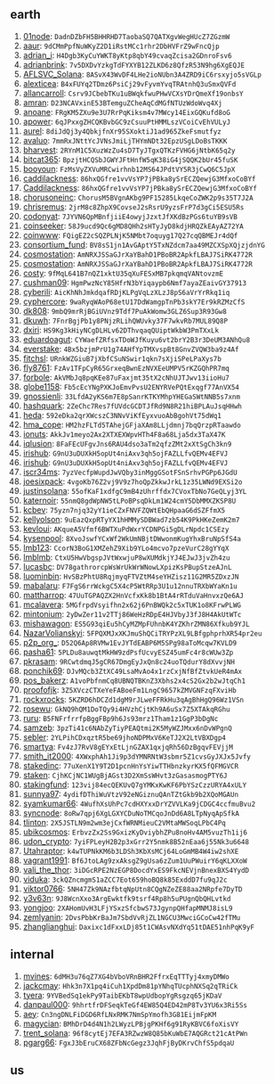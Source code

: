 ## earth
1. [01node](https://keybase.io/01node): `DadnDZbFH5BHHRHD7TaobaSQ7QATXgvWegHUcZ7ZGzmW`
1. [aaur](https://keybase.io/aaur): `9dCMmPpfNuWKyZ2D1iRstMCc1rhr2DbHVFrZ9wFncQjp`
1. [adrian_i](https://keybase.io/adrian_i): `H4Dgb3KyCuYWKT8yKtp8qbY49cvaqZcisa2GDnroFsv6`
1. [adrianbrink](https://keybase.io/adrianbrink): `7v5DXDvYzkgTdFYXYB12ZLKD6z8QfzR53N9hg6XgEQJE`
1. [AFLSVC_Solana](https://keybase.io/AFLSVC_Solana): `8ASvX43WvDF4LHe2ioNUbn3A4ZRD9iC6rsxyjo5sVGLp`
1. [alexticea](https://keybase.io/alexticea): `B4xFUYq2TDmz6PsiCj29vFyvmYvqTRAtnhQ3uSmxQVFd`
1. [allancarroll](https://keybase.io/allancarroll): `Csrv9JCbebTKu1uBWqkfwuPHwVCXsYDrQmeXf19onbsY`
1. [amran](https://keybase.io/amran): `D23NCAVxinE53BTemguZCheAqCdMGfNTUzWdoWvq4Xj`
1. [anoane](https://keybase.io/anoane): `FRgKM5ZXu9e3U7RrPqKiksm4v7MWcy14EixGQKufd8oG`
1. [apower](https://keybase.io/apower): `6qJPxxgZHCQKBvbGC9zCsuuPtHMMLszVCoiCvEhVULyJ`
1. [aurel](https://keybase.io/aurel): `8diJdQj3y4QbkjfnXr95SXoktiJ1ad965ZkeFsmutfyz`
1. [avaluo](https://keybase.io/avaluo): `7mmRxJNttYcJVNsJmiLjTHYmNDt32EpzUSgLDoBsTKKK`
1. [bharvest](https://keybase.io/bharvest): `2RYnM1C5XuzWzZu4sD7TyJTgxQTKzFVHG6jNtbK65q2y`
1. [bitcat365](https://keybase.io/bitcat365): `BpzjtHCQSbJGWYJFtHnfW5qK38iG4jSQQK2bUr45fuSK`
1. [booyoun](https://keybase.io/booyoun): `FzMsVyZXVuMRCwirhnb12MS64JPdtVY5R3jCwQ6C5JpX`
1. [caddilackness](https://keybase.io/caddilackness): `86hxQGfre1vvVsYP7jPBka8ySrECZQewjG3MfxoCoBYf`
1. [Caddilackness](https://keybase.io/Caddilackness): `86hxQGfre1vvVsYP7jPBka8ySrECZQewjG3MfxoCoBYf`
1. [chorusoneinc](https://keybase.io/chorusoneinc): `ChorusM5BVgnAKbg9PF15285LkqeCoZWK2p9s35T7J2A`
1. [chrisremus](https://keybase.io/chrisremus): `2jrM8c8ZhpX9CovseJ2sRsrU9yzsFrP7d3gCi5ESU5Rs`
1. [codonyat](https://keybase.io/codonyat): `7JYVN6QpMBnfjiiE4owyjJzxtJfXKdBzPGs6tuYB9sVB`
1. [coinseeker](https://keybase.io/coinseeker): `58J9ucd9Qc6gMD8QHh2sHTyJyD8kdjHRQZkEAyAZ72YA`
1. [coinwww](https://keybase.io/coinwww): `FQigEZ2cSQZPLNjK5NMbt7oquyg17Q27cqQBMEJr4dQf`
1. [consortium_fund](https://keybase.io/consortium_fund): `BV8sS1jn1AvGAptY5TxNZdcm7aa49MZCXSpXQjzjdnYG`
1. [cosmostation](https://keybase.io/cosmostation): `AmNRXJSSaGJrXaYBahD1PBoBR2ApkfLBAJ7SiRK4772R`
1. [cosmostation](https://keybase.io/cosmostation): `AmNRXJSSaGJrXaYBahD1PBoBR2ApkfLBAJ7SiRK4772R`
1. [costy](https://keybase.io/costy): `9fMqL641B7nQZ1xktU35qXuFESxMB7pkqmqVANtovzmE`
1. [cushman09](https://keybase.io/cushman09): `HgmPwzNcY85HfrN3bYiqaypb6Nmf7ayaZEaivGY37913`
1. [cyberili](https://keybase.io/cyberili): `AicKhNhJmkdqafRDjKLPgVqLzXLzJ8pS6aVrYrRkq1iq`
1. [cyphercore](https://keybase.io/cyphercore): `9waRyqWAoP68etU17DdWamgpTnPb3skY7Er9kRZMzCfS`
1. [dk808](https://keybase.io/dk808): `9mbQ9mrRjBGiUVnz9Tdf7PuAkWomw3GLZ6Sup3R93Gw8`
1. [dkuwh](https://keybase.io/dkuwh): `7FnrBgjPb1y8PNjzRLihQWUvky37F7wkvRb7MUL89Q8P`
1. [dxiri](https://keybase.io/dxiri): `HS9Kg3kHiyNCgDLHLv62DThvqaqQUiptWkbW3PmTXxLk`
1. [eduardoagut](https://keybase.io/eduardoagut): `CYWaefZRfsxTDoWJfKuyu6vt2brY2B3r3DeUM3ANhQu8`
1. [everstake](https://keybase.io/everstake): `4Bx5bzjmPrU1g74AHfYpTMXvspBt8GnvZVQW3ba9z4Af`
1. [fitchsl](https://keybase.io/fitchsl): `URnkWZGiuB7jXbfCSuNSwir1qkn7sXjiSPeLPaXys7b`
1. [fly8761](https://keybase.io/fly8761): `FzAv1TFpCyR65GrxeqBwnEzNVXEeUMPV5rKZGQhPR7mq`
1. [forbole](https://keybase.io/forbole): `AkVMbJq8pqKEe87uFaxjmt35tX2cNhUJTJwv13iioHu7`
1. [globe1158](https://keybase.io/globe1158): `Fb5cEcYNgPXKJoEmvPvsU2ENYRVePQtExqgf77AnVX54`
1. [gnossienli](https://keybase.io/gnossienli): `33LfdA2yKS6m7E8pSanrKTKYMhpYHEGaSWtNNB5s7xnm`
1. [hashquark](https://keybase.io/hashquark): `2ZeChc7Res7fUVdcGCDTJfRd9N8R21hiBPLAuJsqHHwh`
1. [heda](https://keybase.io/heda): `592eDka2qrXWcszC3NNvViKfEyxvuoAbBgohVt75dWq1`
1. [hma_cope](https://keybase.io/hma_cope): `HM2hzFLTd5TAhejGFjaXAm8LLjdmnj7bqQrzpRTaawdo`
1. [ionuts](https://keybase.io/ionuts): `AkkJv1meyo2Ax2XTXEXWpvHTh4F8a68Lja5dx3TaX47K`
1. [iqlusion](https://keybase.io/iqlusion): `8FaFEcUFgvJns6RAU4dso3aTm2qfzZMt2xXtSgCh3kn9`
1. [irishub](https://keybase.io/irishub): `G9nU3uDUXkH5opUt4niAxv3qh5ojFAZLLfvQEMv4EFVJ`
1. [irishub](https://keybase.io/irishub): `G9nU3uDUXkH5opUt4niAxv3qh5ojFAZLLfvQEMv4EFVJ`
1. [iscr34ms](https://keybase.io/iscr34ms): `7yzVecfpWupdJwVQby3inMggGSotFSnSrhvPGPp6JGdU`
1. [joesixpack](https://keybase.io/joesixpack): `4vgoKb76Z2vj9V9z7hoQpZkkwJrkL1z35LWNd9EXSi2o`
1. [justinsolana](https://keybase.io/justinsolana): `55ofKaF1xdfgC9mB4zUhrffdx7CVoxTbNo7GeQLyj3YL`
1. [katernoir](https://keybase.io/katernoir): `55nmQ8gdWpNW5tLPoBPsqDkLm1W24cmY5DbMMXZKSP8U`
1. [kcbev](https://keybase.io/kcbev): `75yzn7njq32yY1ieCZxFNVFZQWtEbQHpaaG6dSZFfmX5`
1. [kellyolson](https://keybase.io/kellyolson): `9uEazQxpRTyYX1hHMMySDBWad7zb54K9PkHKeZemK2m7`
1. [kevloui](https://keybase.io/kevloui): `AKqueA5Vfmf6BWTXuPdWxrYCDNPGi5gDLrNpdc1CSEzy`
1. [kysenpool](https://keybase.io/kysenpool): `8XvoJswfYCxWf2WkUmNBjtDWwonmKugYhxBruNpSfS4a`
1. [lmb123](https://keybase.io/lmb123): `CcorN3BoG1XMZehZ9Xib9YLo4mcvo7pzeVurC28gYYqX`
1. [lmblmb](https://keybase.io/lmblmb): `CtxU5HwVbgspJVtWxwjuP8wXUMdkjYJ4EJwJ3jvZh4zu`
1. [lucasbc](https://keybase.io/lucasbc): `DV78gathrorcpWsWrUkWrWNowLXpizKsPBupStzeAJnL`
1. [luominbin](https://keybase.io/luominbin): `HvSBzPhtU8RqjmyqFTVZtM4seYHZisz11G2MR5ZDxzJN`
1. [mabalaru](https://keybase.io/mabalaru): `F7FgS6rrWckgC5X4cP5WtRRp3U1u12nnuTRXbWYaKn1u`
1. [mattharrop](https://keybase.io/mattharrop): `47UuTGPAQZX2HnVcfxKk8b1BtA4rRTduVaHnvxzQe6AJ`
1. [mcalavera](https://keybase.io/mcalavera): `5MGfrpdVsyifhn2x62j6PnBWQk2c5xTUK1o8KFrwPLWG`
1. [mintonium](https://keybase.io/mintonium): `2yDwZer11v2TTj86WeHzRDpE4HJVbyJ3fJ8H4AkUtWTc`
1. [mishawagon](https://keybase.io/mishawagon): `ES5G93qiEu5hCyMZMpFUhnbK4YZKhrZMN86Xfkub9YJL`
1. [NazarVolianskyi](https://keybase.io/NazarVolianskyi): `5FPQXMJxXKJmuShQCiTRYPzXL9LBfgphprhXR54pr2eu`
1. [p2p_org_](https://keybase.io/p2p_org_): `D52Q6Ap8RVMw1EvJYTdEABP6M5SPg98aToMcqw7KVLD9`
1. [pasha61](https://keybase.io/pasha61): `5PLDu8auwqtMkHW9zdPsfUcvyESZ45umFc4r8cWUw3Zp`
1. [pkrasam](https://keybase.io/pkrasam): `9RCwtdmqJ5gCR67DmgEyJxQn8c24uoTQdurY8dXvvjNH`
1. [ponchik69](https://keybase.io/ponchik69): `DJvMQcb3ZtXC49LsaMvAo4x1rzCxjNfBfZtvkUeR4mAx`
1. [pos_bakerz](https://keybase.io/pos_bakerz): `A1voPbfnmCq8UBNQTBKnZ3Xbhs2x4cS2Gx2b2wJtqCh1`
1. [proofofjk](https://keybase.io/proofofjk): `3Z5XVczCTXeYeFABoeFm1LngC9657kZMVGNFzqFXviHb`
1. [rockxrocks](https://keybase.io/rockxrocks): `5KZRD6hDCZd1dgM9rJLweFFRkHu3qAgBhHgQ96Wz1VSn`
1. [rosewu](https://keybase.io/rosewu): `GkNQ9hQM1DoTQy9i4HVzhCjtKh9A6uSx7Z5XTAkqRGhu`
1. [ruru](https://keybase.io/ruru): `B5FNFrfrrfpBggFBp9h6Js93mrz1Tham1z1GgP3bDgNc`
1. [samzeb](https://keybase.io/samzeb): `3pzTi41c6NAbZyTiyPEAQtmi2K5MyWZJMxx6nDvWPgnQ`
1. [sebler](https://keybase.io/sebler): `2YLPihCDxqztR5be69jhoNDPMxV6KeTJ2X2LtVBXDgp4`
1. [smartya](https://keybase.io/smartya): `Fv4zJ7RvV8gEYxEtLjnGZAX1qxjqRh56DzBgqvFEVjjM`
1. [smith_it2000](https://keybase.io/smith_it2000): `4XWxphAh1Ji9p3dYMNRNtW3sbmr5Z1cvsGyJXJx5Jvfy`
1. [stakedinc](https://keybase.io/stakedinc): `77uXenX1Y9T2D1pcnHnYsYiwTTHbnzkyrKX5fQFMGVCR`
1. [staken](https://keybase.io/staken): `CjhKCjNC1WUgBjAGst3D2XmSsWHvt3zGasasmogPTY6J`
1. [stakingfund](https://keybase.io/stakingfund): `123vij84ecQEKUvQ7gYMKxKwKF6PbYSzCzzURYA4xULY`
1. [sunnya97](https://keybase.io/sunnya97): `4ydifDThiWuVtzV92eNGiznuQAnTZtGkb9b2XQoMGAUn`
1. [syamkumar66](https://keybase.io/syamkumar66): `4WufhXsUhPc7cdHXYxxDrYZVVLKa9jCDGC4ccfmuBvu2`
1. [syncnode](https://keybase.io/syncnode): `8oRw7qpj6XgLGXYCDuNoTMCqoJnDd6A8LTpNyqApSfkA`
1. [tlinton](https://keybase.io/tlinton): `2X5JSTLN9m2wm3ejCxfWRNMieuC2VMtaMWSoqLPbC4Pq`
1. [ubikcosmos](https://keybase.io/ubikcosmos): `ErbvzZx2Ss9GxizKyDviybhZPu8noHv4AM5vuzTh1ij6`
1. [udon_crypto](https://keybase.io/udon_crypto): `7yiFPLeyH2B2p3xGrr2Y5nmk8B52nEaa6j55Nk3u6648`
1. [Utahraptor](https://keybase.io/Utahraptor): `k4wTUPNkKM6b3LDSh3KbXsMCj64LoGmMB4W4iw2shXE`
1. [vagrant1991](https://keybase.io/vagrant1991): `Bf6JtoLAg9zxAksgZ9gUsa6zZum1UuPWuirY6qKLXXoW`
1. [vali_the_thor](https://keybase.io/vali_the_thor): `3iDGcRPE2NzEGP8DocdYxES9FkcNEVjnBnexBXS4YydD`
1. [viduka](https://keybase.io/viduka): `3ckQZncmgmS1aZCC7Eot659hoBQ8k85ExddD7fu9qJ2c`
1. [viktor0766](https://keybase.io/viktor0766): `5NH47Zk9NAzfbtqNpUtn8CQgNZeZE88aa2NRpfe7DyTD`
1. [y3v63n](https://keybase.io/y3v63n): `9J8WcnXxo3ArgEwktfk9tsrf4Rp8h5uPUgnQbQHLvtkd`
1. [yongjoo](https://keybase.io/yongjoo): `2XAHomUvH3LFjYSxzSfcbwS73JgynpQHfapMNMJ8isL9`
1. [zemlyanin](https://keybase.io/zemlyanin): `2DvsPbbKrBaJm7SbdVvRjZL1NGCU3MwciGCoCw42fTMu`
1. [zhanglianghui](https://keybase.io/zhanglianghui): `Daxixc1dFxxLDj85t1CWAsvNXdYq51tDAE51nhPqK9yF`
## internal
1. [mvines](https://keybase.io/mvines): `6dMH3u76qZ7XG4bVboVRnBHR2FfrxEqTTTyj4xmyDMWo`
1. [jackcmay](https://keybase.io/jackcmay): `Hhk3n7X1pq4iCuh1XpdDm81pYNhqTUcphNXSq2qTRiCk`
1. [tyera](https://keybase.io/tyera): `9YVBedSq1ekPy9TaibEKbT8wpUdbopYgRsgzq65jKDaV`
1. [danpaul000](https://keybase.io/danpaul000): `9hhrtfrDFSeqkTeGf4EW85Q4ED42mP8Tv3YU6x3Ri5Ss`
1. [aey](https://keybase.io/aey): `Cn3ngDNLFiDGD6RfLNxRMK7NmSpYmofh3G81EijmFpKM`
1. [magycian](https://keybase.io/magycian): `BMhDrD4d4N1h2LWyzLPBjgPKHf6g91RyKBVC6foXisVY`
1. [trent_solana](https://keybase.io/trent_solana): `96f8cytEj7EFA3RZwzW8Q85bKuWbE7AQGRct21cAtPWn`
1. [pgarg66](https://keybase.io/pgarg66): `FgxJ3bEruCX68ZFbNcGegz3JqhFjByDKrvChfS5pdqaU`
## us
